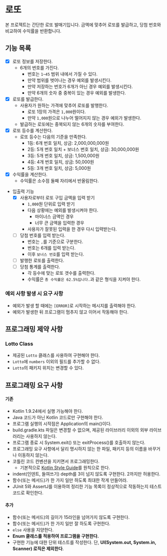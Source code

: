 # 로또

본 프로젝트는 간단한 로또 발매기입니다. 금액에 맞추어 로또를 발급하고, 당첨 번호와 비교하여 수익률을 반환합니다.

## 기능 목록

- [x] 로또 정보를 저장한다.
    - 6개의 번호를 가진다.
        - 번호는 `1~45` 범위 내에서 가질 수 있다.
        - 만약 범위를 벗어나는 경우 예외를 발생시킨다.
        - 만약 저장하는 번호가 6개가 아닌 경우 예외를 발생시킨다.
        - 만약 6개의 숫자 중 중복이 있는 경우 예외를 발생한다.
- [x] 로또를 발급한다.
    - 사용자가 원하는 가격에 맞추어 로또를 발행한다.
        - 로또 1장의 가격은 `1,000`원이다.
        - 만약 `1,000`원으로 나누어 떨어지지 않는 경우 예외가 발생한다.
    - 발급하는 로또에는 중복되지 않는 6개의 숫자를 부여한다.
- [x] 로또 등수를 계산한다.
    - 로또 등수는 다음의 기준을 만족한다.
        - 1등: 6개 번호 일치, 상금: 2,000,000,000원
        - 2등: 5개 번호 일치 + 보너스 번호 일치, 상금: 30,000,000원
        - 3등: 5개 번호 일치, 상금: 1,500,000원
        - 4등: 4개 번호 일치, 상금: 50,000원
        - 5등: 3개 번호 일치, 상금: 5,000원
- [x] 수익률을 계산한다.
    - 수익률은 소수점 둘째 자리에서 반올림한다.
- 입출력 기능
    - [x] 사용자로부터 로또 구입 금액을 입력 받기
        - `1,000`원 단위로 입력 받기
        - 다음 상황에는 예외를 발생시켜야 한다.
            - 마이너스 금액인 경우
            - 너무 큰 금액을 입력한 경우
        - 사용자가 잘못된 입력을 한 경우 다시 입력받는다.
    - [ ] 당첨 번호를 입력 받는다.
        - 번호는 `,`를 기준으로 구분한다.
        - 번호는 6개를 입력 받는다.
        - 이후 `보너스 번호`를 입력 받는다.
    - [ ] 발행한 로또를 출력한다.
    - [ ] 당첨 통계를 출력한다.
        - 각 등수에 맞는 로또 갯수를 출력한다.
        - 수익률은 `총 수익률은 62.5%입니다.`과 같은 형식을 지켜야 한다.

### 예외 사항 발생 시 요구 사항

- 예외가 발생 할 때에는 `[ERROR]`로 시작하는 메시지를 출력해야 한다.
- 예외가 발생한 뒤 프로그램이 멈추지 않고 이어서 작동해야 한다.

## 프로그래밍 제약 사항

### Lotto Class

- 제공된 `Lotto` 클래스를 사용하여 구현해야 한다.
- `Lotto`에 `numbers` 이외의 필드를 추가할 수 없다.
- `Lotto`의 패키지 위치는 변경할 수 있다.

## 프로그래밍 요구 사항

#### 기존

- Kotlin 1.9.24에서 실행 가능해야 한다.
- Java 코드가 아닌 Kotlin 코드로만 구현해야 한다.
- 프로그램 실행의 시작점은 Application의 main()이다.
- build.gradle.kts 파일은 변경할 수 없으며, 제공된 라이브러리 이외의 외부 라이브러리는 사용하지 않는다.
- 프로그램 종료 시 System.exit() 또는 exitProcess()를 호출하지 않는다.
- 프로그래밍 요구 사항에서 달리 명시하지 않는 한 파일, 패키지 등의 이름을 바꾸거나 이동하지 않는다.
- 코틀린 코드 컨벤션을 지키면서 프로그래밍한다.
    - 기본적으로 [Kotlin Style Guide](https://kotlinlang.org/docs/coding-conventions.html)를 원칙으로 한다.
- indent(인덴트, 들여쓰기) depth를 3이 넘지 않도록 구현한다. 2까지만 허용한다.
- 함수(또는 메서드)가 한 가지 일만 하도록 최대한 작게 만들어라.
- JUnit 5와 AssertJ를 이용하여 정리한 기능 목록이 정상적으로 작동하는지 테스트 코드로 확인한다.

#### 추가

- 함수(또는 메서드)의 길이가 15라인을 넘어가지 않도록 구현한다.
- 함수(또는 메서드)가 한 가지 일만 잘 하도록 구현한다.
- `else` 사용을 지양한다.
- **Enum 클래스를 적용하여 프로그램을 구현한다.**
- 구현한 기능에 대한 단위 테스트를 작성한다. 단, **UI(System.out, System.in, Scanner) 로직은 제외한다**.
